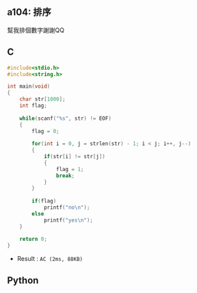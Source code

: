 ## a104: 排序
幫我排個數字謝謝QQ

## C
```C
#include<stdio.h>
#include<string.h>

int main(void)
{
	char str[1000];
	int flag;
	
	while(scanf("%s", str) != EOF)
	{
		flag = 0;
		
		for(int i = 0, j = strlen(str) - 1; i < j; i++, j--)
		{
			if(str[i] != str[j])
			{
				flag = 1;
				break;
			}
		}
		
		if(flag)
			printf("no\n");
		else
			printf("yes\n");
	}
	
	return 0;
}
```
 * Result : `AC (2ms, 88KB)`

## Python
